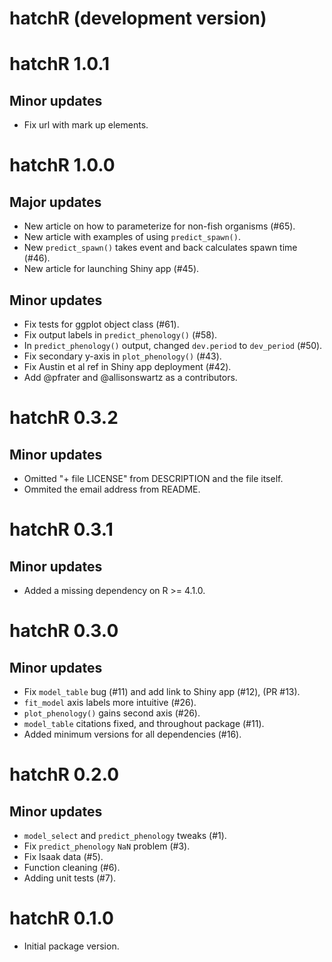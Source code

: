 # hatchR (development version)

# hatchR 1.0.1

## Minor updates

* Fix url with mark up elements. 

# hatchR 1.0.0

## Major updates

* New article on how to parameterize for non-fish organisms (#65). 
* New article with examples of using `predict_spawn()`.
* New `predict_spawn()` takes event and back calculates spawn time (#46). 
* New article for launching Shiny app (#45). 

## Minor updates

* Fix tests for ggplot object class (#61).
* Fix output labels in `predict_phenology()` (#58).
* In `predict_phenology()` output, changed `dev.period` to `dev_period` (#50).
* Fix secondary y-axis in `plot_phenology()` (#43). 
* Fix Austin et al ref in Shiny app deployment (#42). 
* Add @pfrater and @allisonswartz as a contributors. 

# hatchR 0.3.2

## Minor updates

* Omitted "+ file LICENSE" from DESCRIPTION and the file itself.
* Ommited the email address from README.

# hatchR 0.3.1

## Minor updates

* Added a missing dependency on R \>= 4.1.0. 

# hatchR 0.3.0

## Minor updates

* Fix `model_table` bug (#11) and add link to Shiny app (#12), (PR #13). 
* `fit_model` axis labels more intuitive (#26).  
* `plot_phenology()` gains second axis (#26). 
* `model_table` citations fixed, and throughout package (#11). 
* Added minimum versions for all dependencies (#16). 

# hatchR 0.2.0

## Minor updates

* `model_select` and `predict_phenology` tweaks (#1). 
* Fix `predict_phenology` `NaN` problem (#3). 
* Fix Isaak data (#5). 
* Function cleaning (#6). 
* Adding unit tests (#7). 

# hatchR 0.1.0

* Initial package version.
